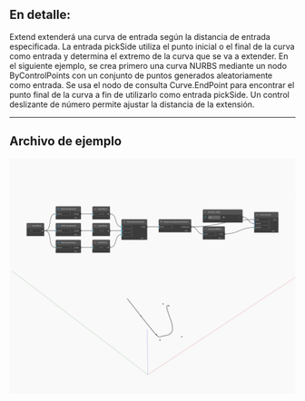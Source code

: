 ## En detalle:
Extend extenderá una curva de entrada según la distancia de entrada especificada. La entrada pickSide utiliza el punto inicial o el final de la curva como entrada y determina el extremo de la curva que se va a extender. En el siguiente ejemplo, se crea primero una curva NURBS mediante un nodo ByControlPoints con un conjunto de puntos generados aleatoriamente como entrada. Se usa el nodo de consulta Curve.EndPoint para encontrar el punto final de la curva a fin de utilizarlo como entrada pickSide. Un control deslizante de número permite ajustar la distancia de la extensión.
___
## Archivo de ejemplo

![Extend](./Autodesk.DesignScript.Geometry.Curve.Extend_img.jpg)

